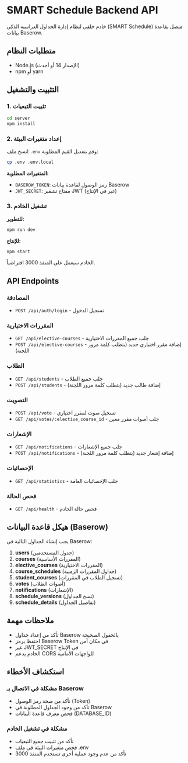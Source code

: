 # SMART Schedule Backend API

خادم خلفي لنظام إدارة الجداول الدراسية الذكي (SMART Schedule) متصل بقاعدة بيانات Baserow.

## متطلبات النظام

- Node.js (الإصدار 14 أو أحدث)
- npm أو yarn

## التثبيت والتشغيل

### 1. تثبيت التبعيات

```bash
cd server
npm install
```

### 2. إعداد متغيرات البيئة

انسخ ملف `.env` وقم بتعديل القيم المطلوبة:

```bash
cp .env .env.local
```

**المتغيرات المطلوبة:**
- `BASEROW_TOKEN`: رمز الوصول لقاعدة بيانات Baserow
- `JWT_SECRET`: مفتاح تشفير JWT (غير في الإنتاج)

### 3. تشغيل الخادم

**للتطوير:**
```bash
npm run dev
```

**للإنتاج:**
```bash
npm start
```

الخادم سيعمل على المنفذ 3000 افتراضياً.

## API Endpoints

### المصادقة
- `POST /api/auth/login` - تسجيل الدخول

### المقررات الاختيارية
- `GET /api/elective-courses` - جلب جميع المقررات الاختيارية
- `POST /api/elective-courses` - إضافة مقرر اختياري جديد (يتطلب كلمة مرور اللجنة)

### الطلاب
- `GET /api/students` - جلب جميع الطلاب
- `POST /api/students` - إضافة طالب جديد (يتطلب كلمة مرور اللجنة)

### التصويت
- `POST /api/vote` - تسجيل صوت لمقرر اختياري
- `GET /api/votes/:elective_course_id` - جلب أصوات مقرر معين

### الإشعارات
- `GET /api/notifications` - جلب جميع الإشعارات
- `POST /api/notifications` - إضافة إشعار جديد (يتطلب كلمة مرور اللجنة)

### الإحصائيات
- `GET /api/statistics` - جلب الإحصائيات العامة

### فحص الحالة
- `GET /api/health` - فحص حالة الخادم

## هيكل قاعدة البيانات (Baserow)

يجب إنشاء الجداول التالية في Baserow:

1. **users** (جدول المستخدمين)
2. **courses** (المقررات الأساسية)
3. **elective_courses** (المقررات الاختيارية)
4. **course_schedules** (جداول المقررات الزمنية)
5. **student_courses** (تسجيل الطلاب في المقررات)
6. **votes** (أصوات الطلاب)
7. **notifications** (الإشعارات)
8. **schedule_versions** (نسخ الجداول)
9. **schedule_details** (تفاصيل الجداول)

## ملاحظات مهمة

- تأكد من إعداد جداول Baserow بالحقول الصحيحة
- احتفظ برمز Baserow Token في مكان آمن
- غير JWT_SECRET في الإنتاج
- الخادم يدعم CORS للواجهات الأمامية

## استكشاف الأخطاء

### مشكلة في الاتصال بـ Baserow
- تأكد من صحة رمز الوصول (Token)
- تأكد من وجود الجداول المطلوبة في Baserow
- فحص معرف قاعدة البيانات (DATABASE_ID)

### مشكلة في تشغيل الخادم
- تأكد من تثبيت جميع التبعيات
- فحص متغيرات البيئة في ملف .env
- تأكد من عدم وجود عملية أخرى تستخدم المنفذ 3000

